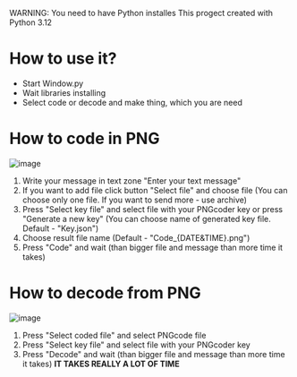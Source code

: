 WARNING: You need to have Python installes
This progect created with Python 3.12


# How to use it?
- Start Window.py
- Wait libraries installing
- Select code or decode and make thing, which you are need

# How to code in PNG
![image](https://github.com/user-attachments/assets/eada559e-6864-4e8a-95a2-cade32e2770b)

1) Write your message in text zone "Enter your text message"
2) If you want to add file click button "Select file" and choose file (You can choose only one file. If you want to send more - use archive)
3) Press "Select key file" and select file with your PNGcoder key or press "Generate a new key" (You can choose name of generated key file. Default - "Key.json")
4) Choose result file name (Default - "Code_{DATE&TIME}.png")
5) Press "Code" and wait (than bigger file and message than more time it takes)

# How to decode from PNG
![image](https://github.com/user-attachments/assets/ce791c68-71a3-41d7-a0fe-ae2e79fb9340)

1) Press "Select coded file" and select PNGcode file
2) Press "Select key file" and select file with your PNGcoder key
3) Press "Decode" and wait (than bigger file and message than more time it takes) **IT TAKES REALLY A LOT OF TIME**


